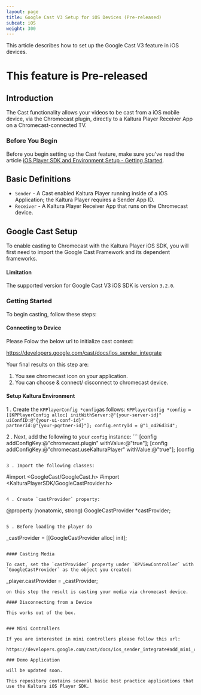 ```yaml
---
layout: page
title: Google Cast V3 Setup for iOS Devices (Pre-released)
subcat: iOS
weight: 300
---
```


This article describes how to set up the Google Cast V3 feature in iOS devices.

# This feature is Pre-released

## Introduction  

The Cast functionality allows your videos to be cast from a iOS mobile device, via the Chromecast plugin, directly to a Kaltura Player Receiver App on a Chromecast-connected TV.

### Before You Begin  

Before you begin setting up the Cast feature, make sure you've read the article [iOS Player SDK and Environment Setup - Getting Started](https://vpaas.kaltura.com/documentation/05_Mobile-Video-Player-SDKs/iOS-Getting-Started.html).

## Basic Definitions

* `Sender` - A Cast enabled Kaltura Player running inside of a iOS Application; the Kaltura Player requires a Sender App ID.
* `Receiver` - A Kaltura Player Receiver App that runs on the Chromecast device. 

## Google Cast Setup  

To enable casting to Chromecast with the Kaltura Player iOS SDK, you will first need to import the Google Cast Framework and its dependent frameworks.

#### Limitation  

The supported version for Google Cast V3 iOS SDK is version `3.2.0`.

### Getting Started  

To begin casting, follow these steps:

#### Connecting to Device

Please Folow the below url to initialize cast context:

https://developers.google.com/cast/docs/ios_sender_integrate

Your final results on this step are: 

1. You see chromecast icon on your application.
2. You can choose & connect/ disconnect to chromecast device.

#### Setup Kaltura Environment 


1 . Create the `KPPlayerConfig *config`as follows:
        ```
        KPPlayerConfig *config = [[KPPlayerConfig alloc] initWithServer:@"{your-server-id}"                                                           uiConfID:@"{your-ui-conf-id}"                                                                  partnerId:@"{your-pqrtner-id}"];
            config.entryId = @"1_o426d3i4";
        ```

2 . Next, add the following to your `config` instance:
        ```
            [config addConfigKey:@"chromecast.plugin" withValue:@"true"];
            [config addConfigKey:@"chromecast.useKalturaPlayer" withValue:@"true"];
            [config             
```

3 . Import the following classes:

```
#import <GoogleCast/GoogleCast.h>
#import <KalturaPlayerSDK/GoogleCastProvider.h>
```

4 . Create `castProvider` property:

```
@property (nonatomic, strong) GoogleCastProvider *castProvider;
```

5 . Before loading the player do

```
_castProvider = [[GoogleCastProvider alloc] init];
```

#### Casting Media

To cast, set the `castProvider` property under `KPViewController` with `GoogleCastProvider` as the object you created:

```
_player.castProvider = _castProvider;
```
on this step the result is casting your media via chromecast device.

#### Disconnecting from a Device

This works out of the box.


### Mini Controllers  

If you are interested in mini controllers please follow this url:

https://developers.google.com/cast/docs/ios_sender_integrate#add_mini_controllers

### Demo Application

will be updated soon.

This repository contains several basic best practice applications that use the Kaltura iOS Player SDK.
